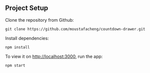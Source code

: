 ## Project Setup

Clone the repository from Github:

```
git clone https://github.com/moustafacheng/countdown-drawer.git
```

Install dependencies:

```
npm install
```

To view it on [http://localhost:3000](http://localhost:3000), run the app:

```
npm start
```
